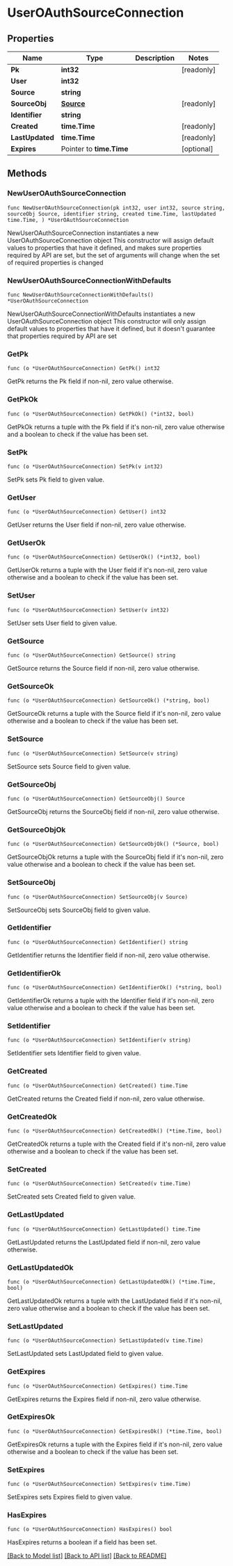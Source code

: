 # UserOAuthSourceConnection

## Properties

Name | Type | Description | Notes
------------ | ------------- | ------------- | -------------
**Pk** | **int32** |  | [readonly] 
**User** | **int32** |  | 
**Source** | **string** |  | 
**SourceObj** | [**Source**](Source.md) |  | [readonly] 
**Identifier** | **string** |  | 
**Created** | **time.Time** |  | [readonly] 
**LastUpdated** | **time.Time** |  | [readonly] 
**Expires** | Pointer to **time.Time** |  | [optional] 

## Methods

### NewUserOAuthSourceConnection

`func NewUserOAuthSourceConnection(pk int32, user int32, source string, sourceObj Source, identifier string, created time.Time, lastUpdated time.Time, ) *UserOAuthSourceConnection`

NewUserOAuthSourceConnection instantiates a new UserOAuthSourceConnection object
This constructor will assign default values to properties that have it defined,
and makes sure properties required by API are set, but the set of arguments
will change when the set of required properties is changed

### NewUserOAuthSourceConnectionWithDefaults

`func NewUserOAuthSourceConnectionWithDefaults() *UserOAuthSourceConnection`

NewUserOAuthSourceConnectionWithDefaults instantiates a new UserOAuthSourceConnection object
This constructor will only assign default values to properties that have it defined,
but it doesn't guarantee that properties required by API are set

### GetPk

`func (o *UserOAuthSourceConnection) GetPk() int32`

GetPk returns the Pk field if non-nil, zero value otherwise.

### GetPkOk

`func (o *UserOAuthSourceConnection) GetPkOk() (*int32, bool)`

GetPkOk returns a tuple with the Pk field if it's non-nil, zero value otherwise
and a boolean to check if the value has been set.

### SetPk

`func (o *UserOAuthSourceConnection) SetPk(v int32)`

SetPk sets Pk field to given value.


### GetUser

`func (o *UserOAuthSourceConnection) GetUser() int32`

GetUser returns the User field if non-nil, zero value otherwise.

### GetUserOk

`func (o *UserOAuthSourceConnection) GetUserOk() (*int32, bool)`

GetUserOk returns a tuple with the User field if it's non-nil, zero value otherwise
and a boolean to check if the value has been set.

### SetUser

`func (o *UserOAuthSourceConnection) SetUser(v int32)`

SetUser sets User field to given value.


### GetSource

`func (o *UserOAuthSourceConnection) GetSource() string`

GetSource returns the Source field if non-nil, zero value otherwise.

### GetSourceOk

`func (o *UserOAuthSourceConnection) GetSourceOk() (*string, bool)`

GetSourceOk returns a tuple with the Source field if it's non-nil, zero value otherwise
and a boolean to check if the value has been set.

### SetSource

`func (o *UserOAuthSourceConnection) SetSource(v string)`

SetSource sets Source field to given value.


### GetSourceObj

`func (o *UserOAuthSourceConnection) GetSourceObj() Source`

GetSourceObj returns the SourceObj field if non-nil, zero value otherwise.

### GetSourceObjOk

`func (o *UserOAuthSourceConnection) GetSourceObjOk() (*Source, bool)`

GetSourceObjOk returns a tuple with the SourceObj field if it's non-nil, zero value otherwise
and a boolean to check if the value has been set.

### SetSourceObj

`func (o *UserOAuthSourceConnection) SetSourceObj(v Source)`

SetSourceObj sets SourceObj field to given value.


### GetIdentifier

`func (o *UserOAuthSourceConnection) GetIdentifier() string`

GetIdentifier returns the Identifier field if non-nil, zero value otherwise.

### GetIdentifierOk

`func (o *UserOAuthSourceConnection) GetIdentifierOk() (*string, bool)`

GetIdentifierOk returns a tuple with the Identifier field if it's non-nil, zero value otherwise
and a boolean to check if the value has been set.

### SetIdentifier

`func (o *UserOAuthSourceConnection) SetIdentifier(v string)`

SetIdentifier sets Identifier field to given value.


### GetCreated

`func (o *UserOAuthSourceConnection) GetCreated() time.Time`

GetCreated returns the Created field if non-nil, zero value otherwise.

### GetCreatedOk

`func (o *UserOAuthSourceConnection) GetCreatedOk() (*time.Time, bool)`

GetCreatedOk returns a tuple with the Created field if it's non-nil, zero value otherwise
and a boolean to check if the value has been set.

### SetCreated

`func (o *UserOAuthSourceConnection) SetCreated(v time.Time)`

SetCreated sets Created field to given value.


### GetLastUpdated

`func (o *UserOAuthSourceConnection) GetLastUpdated() time.Time`

GetLastUpdated returns the LastUpdated field if non-nil, zero value otherwise.

### GetLastUpdatedOk

`func (o *UserOAuthSourceConnection) GetLastUpdatedOk() (*time.Time, bool)`

GetLastUpdatedOk returns a tuple with the LastUpdated field if it's non-nil, zero value otherwise
and a boolean to check if the value has been set.

### SetLastUpdated

`func (o *UserOAuthSourceConnection) SetLastUpdated(v time.Time)`

SetLastUpdated sets LastUpdated field to given value.


### GetExpires

`func (o *UserOAuthSourceConnection) GetExpires() time.Time`

GetExpires returns the Expires field if non-nil, zero value otherwise.

### GetExpiresOk

`func (o *UserOAuthSourceConnection) GetExpiresOk() (*time.Time, bool)`

GetExpiresOk returns a tuple with the Expires field if it's non-nil, zero value otherwise
and a boolean to check if the value has been set.

### SetExpires

`func (o *UserOAuthSourceConnection) SetExpires(v time.Time)`

SetExpires sets Expires field to given value.

### HasExpires

`func (o *UserOAuthSourceConnection) HasExpires() bool`

HasExpires returns a boolean if a field has been set.


[[Back to Model list]](../README.md#documentation-for-models) [[Back to API list]](../README.md#documentation-for-api-endpoints) [[Back to README]](../README.md)


